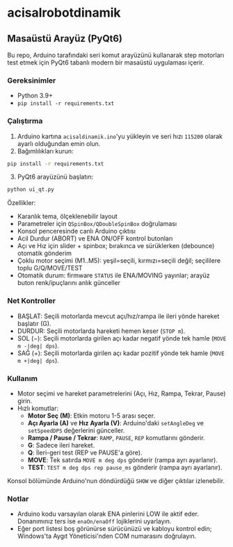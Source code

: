 # acisalrobotdinamik

## Masaüstü Arayüz (PyQt6)

Bu repo, Arduino tarafındaki seri komut arayüzünü kullanarak step motorları test etmek için PyQt6 tabanlı modern bir masaüstü uygulaması içerir.

### Gereksinimler

- Python 3.9+
- `pip install -r requirements.txt`

### Çalıştırma

1. Arduino kartına `acisaldinamik.ino`'yu yükleyin ve seri hızı `115200` olarak ayarlı olduğundan emin olun.
2. Bağımlılıkları kurun:

```bash
pip install -r requirements.txt
```

3. PyQt6 arayüzünü başlatın:

```bash
python ui_qt.py
```

Özellikler:
- Karanlık tema, ölçeklenebilir layout
- Parametreler için `QSpinBox/QDoubleSpinBox` doğrulaması
- Konsol penceresinde canlı Arduino çıktısı
- Acil Durdur (ABORT) ve ENA ON/OFF kontrol butonları
- Açı ve Hız için slider + spinbox; bırakınca ve sürüklerken (debounce) otomatik gönderim
- Çoklu motor seçimi (M1..M5): yeşil=seçili, kırmızı=seçili değil; seçililere toplu G/Q/MOVE/TEST
- Otomatik durum: firmware `STATUS` ile ENA/MOVING yayınlar; arayüz buton renk/ipuçlarını anlık günceller

### Net Kontroller

- BAŞLAT: Seçili motorlarda mevcut açı/hız/rampa ile ileri yönde hareket başlatır (G).
- DURDUR: Seçili motorlarda hareketi hemen keser (`STOP m`).
- SOL (−): Seçili motorlarda girilen açı kadar negatif yönde tek hamle (`MOVE m -|deg| dps`).
- SAĞ (+): Seçili motorlarda girilen açı kadar pozitif yönde tek hamle (`MOVE m +|deg| dps`).

### Kullanım

- Motor seçimi ve hareket parametrelerini (Açı, Hız, Rampa, Tekrar, Pause) girin.
- Hızlı komutlar:
  - **Motor Seç (M)**: Etkin motoru 1-5 arası seçer.
  - **Açı Ayarla (A)** ve **Hız Ayarla (V)**: Arduino'daki `setAngleDeg` ve `setSpeedDPS` değerlerini günceller.
  - **Rampa / Pause / Tekrar**: `RAMP`, `PAUSE`, `REP` komutlarını gönderir.
  - **G**: Sadece ileri hareket.
  - **Q**: İleri-geri test (REP ve PAUSE'a göre).
  - **MOVE**: Tek satırda `MOVE m deg dps` gönderir (rampa ayrı ayarlanır).
  - **TEST**: `TEST m deg dps rep pause_ms` gönderir (rampa ayrı ayarlanır).

Konsol bölümünde Arduino'nun döndürdüğü `SHOW` ve diğer çıktılar izlenebilir.

### Notlar

- Arduino kodu varsayılan olarak ENA pinlerini LOW ile aktif eder. Donanımınız ters ise `enaOn/enaOff` lojiklerini uyarlayın.
- Eğer port listesi boş görünürse sürücünüzü ve kabloyu kontrol edin; Windows'ta Aygıt Yöneticisi'nden COM numarasını doğrulayın.